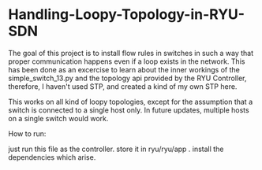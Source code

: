 # Handling-Loopy-Topology-in-RYU-SDN
The goal of this project is to install flow rules in switches in such a way that proper communication happens even if a loop exists in the network. This has been done as an excercise to learn about the inner workings of the simple_switch_13.py and the topology api provided by the RYU Controller, therefore, I haven't used STP, and created a kind of my own STP here.

This works on all kind of loopy topologies, except for the assumption that a switch is connected to a single host only. In future updates, multiple hosts on a single switch would work. 

How to run:

just run this file as the controller. store it in ryu/ryu/app .
install the dependencies which arise. 
